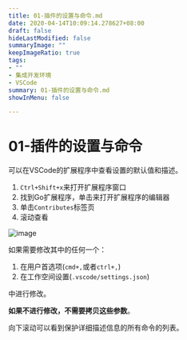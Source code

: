 ```yaml
---
title: 01-插件的设置与命令.md
date: 2020-04-14T10:09:14.278627+08:00
draft: false
hideLastModified: false
summaryImage: ""
keepImageRatio: true
tags:
- ""
- 集成开发环境
- VSCode
summary: 01-插件的设置与命令.md
showInMenu: false

---
```


# 01-插件的设置与命令

可以在VSCode的扩展程序中查看设置的默认值和描述。

1. `Ctrl+Shift+x`来打开扩展程序窗口
2. 找到Go扩展程序，单击来打开扩展程序的编辑器
3. 单击`Contributes`标签页
4. 滚动查看

![image](../../images/go-extension.gif)

如果需要修改其中的任何一个：

1. 在用户首选项(`cmd+,`或者`ctrl+,`)
2. 在工作空间设置(`.vscode/settings.json`)

中进行修改。

**如果不进行修改，不需要拷贝这些参数**。

向下滚动可以看到保护详细描述信息的所有命令的列表。
